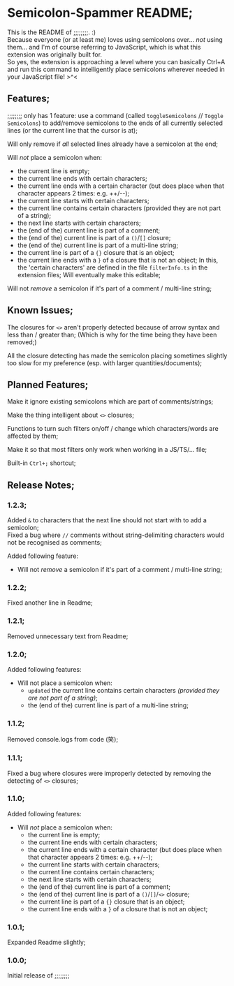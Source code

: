 # Semicolon-Spammer README;

This is the README of ;;;;;;;;. :) <br>
Because everyone (or at least me) loves using semicolons over... *not* using them... and I'm of course referring to JavaScript, which is what this extension was originally built for. <br>
So yes, the extension is approaching a level where you can basically Ctrl+A and run this command to intelligently place semicolons wherever needed in your JavaScript file! >^<

## Features;

;;;;;;;; only has 1 feature: use a command (called `toggleSemicolons` // `Toggle Semicolons`) to add/remove semicolons to the ends of all currently selected lines (or the current line that the cursor is at);

Will only remove if *all* selected lines already have a semicolon at the end;

Will *not* place a semicolon when:
- the current line is empty;
- the current line ends with certain characters;
- the current line ends with a certain character (but does place when that character appears 2 times: e.g. ++/--);
- the current line starts with certain characters;
- the current line contains certain characters (provided they are not part of a string);
- the next line starts with certain characters;
- the (end of the) current line is part of a comment;
- the (end of the) current line is part of a `()`/`[]` closure;
- the (end of the) current line is part of a multi-line string;
- the current line is part of a `{}` closure that is an object;
- the current line ends with a `}` of a closure that is not an object;
In this, the 'certain characters' are defined in the file `filterInfo.ts` in the extension files;
Will eventually make this editable; <br>

Will not *remove* a semicolon if it's part of a comment / multi-line string;

## Known Issues;

The closures for `<>` aren't properly detected because of arrow syntax and less than / greater than;
(Which is why for the time being they have been removed;)

All the closure detecting has made the semicolon placing sometimes slightly too slow for my preference (esp. with larger quantities/documents);

## Planned Features;

Make it ignore existing semicolons which are part of comments/strings;

Make the thing intelligent about `<>` closures;

Functions to turn such filters on/off / change which characters/words are affected by them;

Make it so that most filters only work when working in a JS/TS/... file;

Built-in `Ctrl+;` shortcut;

## Release Notes;

### 1.2.3;

Added `&` to characters that the next line should not start with to add a semicolon; <br>
Fixed a bug where `//` comments without string-delimiting characters would not be recognised as comments; <br>

Added following feature:
- Will not *remove* a semicolon if it's part of a comment / multi-line string;

### 1.2.2;

Fixed another line in Readme;

### 1.2.1;

Removed unnecessary text from Readme;

### 1.2.0;

Added following features:
- Will not place a semicolon when:
  - `updated` the current line contains certain characters *(provided they are not part of a string)*;
  - the (end of the) current line is part of a multi-line string;

### 1.1.2;

Removed console.logs from code (笑);

### 1.1.1;

Fixed a bug where closures were improperly detected by removing the detecting of `<>` closures;

### 1.1.0;

Added following features:
- Will *not* place a semicolon when:
  - the current line is empty;
  - the current line ends with certain characters;
  - the current line ends with a certain character (but does place when that character appears 2 times: e.g. ++/--);
  - the current line starts with certain characters;
  - the current line contains certain characters;
  - the next line starts with certain characters;
  - the (end of the) current line is part of a comment;
  - the (end of the) current line is part of a `()`/`[]`/`<>` closure;
  - the current line is part of a `{}` closure that is an object;
  - the current line ends with a `}` of a closure that is not an object;

### 1.0.1;

Expanded Readme slightly;

### 1.0.0;

Initial release of ;;;;;;;;
